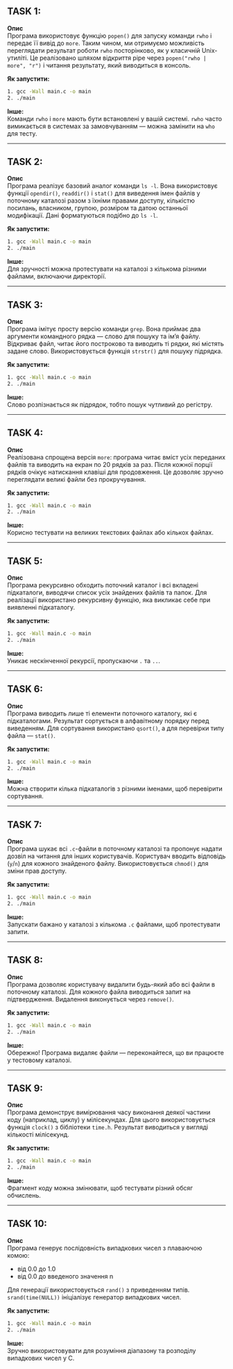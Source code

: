 ## TASK 1:

**Опис**  
Програма використовує функцію `popen()` для запуску команди `rwho` і передає її вивід до `more`. Таким чином, ми отримуємо можливість переглядати результат роботи `rwho` посторінково, як у класичній Unix-утиліті. Це реалізовано шляхом відкриття pipe через `popen("rwho | more", "r")` і читання результату, який виводиться в консоль.

**Як запустити:** 
 
```bash
1. gcc -Wall main.c -o main
2. ./main
```

**Інше:**  
Команди `rwho` і `more` мають бути встановлені у вашій системі. `rwho` часто вимикається в системах за замовчуванням — можна замінити на `who` для тесту.

---

## TASK 2:

**Опис**  
Програма реалізує базовий аналог команди `ls -l`. Вона використовує функції `opendir()`, `readdir()` і `stat()` для виведення імен файлів у поточному каталозі разом з їхніми правами доступу, кількістю посилань, власником, групою, розміром та датою останньої модифікації. Дані форматуються подібно до `ls -l`.

**Як запустити:** 
 
```bash
1. gcc -Wall main.c -o main
2. ./main
```

**Інше:**  
Для зручності можна протестувати на каталозі з кількома різними файлами, включаючи директорії.

---

## TASK 3:

**Опис**  
Програма імітує просту версію команди `grep`. Вона приймає два аргументи командного рядка — слово для пошуку та ім’я файлу. Відкриває файл, читає його построково та виводить ті рядки, які містять задане слово. Використовується функція `strstr()` для пошуку підрядка.

**Як запустити:** 
 
```bash
1. gcc -Wall main.c -o main
2. ./main
```

**Інше:**  
Слово розпізнається як підрядок, тобто пошук чутливий до регістру.

---

## TASK 4:

**Опис**  
Реалізована спрощена версія `more`: програма читає вміст усіх переданих файлів та виводить на екран по 20 рядків за раз. Після кожної порції рядків очікує натискання клавіші для продовження. Це дозволяє зручно переглядати великі файли без прокручування.

**Як запустити:** 
 
```bash
1. gcc -Wall main.c -o main
2. ./main
```

**Інше:**  
Корисно тестувати на великих текстових файлах або кількох файлах.

---

## TASK 5:

**Опис**  
Програма рекурсивно обходить поточний каталог і всі вкладені підкаталоги, виводячи список усіх знайдених файлів та папок. Для реалізації використано рекурсивну функцію, яка викликає себе при виявленні підкаталогу.

**Як запустити:** 
 
```bash
1. gcc -Wall main.c -o main
2. ./main
```

**Інше:**  
Уникає нескінченної рекурсії, пропускаючи `.` та `..`.

---

## TASK 6:

**Опис**  
Програма виводить лише ті елементи поточного каталогу, які є підкаталогами. Результат сортується в алфавітному порядку перед виведенням. Для сортування використано `qsort()`, а для перевірки типу файла — `stat()`.

**Як запустити:** 
 
```bash
1. gcc -Wall main.c -o main
2. ./main
```

**Інше:**  
Можна створити кілька підкаталогів з різними іменами, щоб перевірити сортування.

---

## TASK 7:

**Опис**  
Програма шукає всі `.c`-файли в поточному каталозі та пропонує надати дозвіл на читання для інших користувачів. Користувач вводить відповідь (`y`/`n`) для кожного знайденого файлу. Використовується `chmod()` для зміни прав доступу.

**Як запустити:** 
 
```bash
1. gcc -Wall main.c -o main
2. ./main
```

**Інше:**  
Запускати бажано у каталозі з кількома `.c` файлами, щоб протестувати запити.

---

## TASK 8:

**Опис**  
Програма дозволяє користувачу видалити будь-який або всі файли в поточному каталозі. Для кожного файла виводиться запит на підтвердження. Видалення виконується через `remove()`.

**Як запустити:** 
 
```bash
1. gcc -Wall main.c -o main
2. ./main
```

**Інше:**  
Обережно! Програма видаляє файли — переконайтеся, що ви працюєте у тестовому каталозі.

---

## TASK 9:

**Опис**  
Програма демонструє вимірювання часу виконання деякої частини коду (наприклад, циклу) у мілісекундах. Для цього використовується функція `clock()` з бібліотеки `time.h`. Результат виводиться у вигляді кількості мілісекунд.

**Як запустити:** 
 
```bash
1. gcc -Wall main.c -o main
2. ./main
```

**Інше:**  
Фрагмент коду можна змінювати, щоб тестувати різний обсяг обчислень.

---

## TASK 10:

**Опис**  
Програма генерує послідовність випадкових чисел з плаваючою комою:
- від 0.0 до 1.0
- від 0.0 до введеного значення n

Для генерації використовується `rand()` з приведенням типів. `srand(time(NULL))` ініціалізує генератор випадкових чисел.

**Як запустити:** 

```bash
1. gcc -Wall main.c -o main
2. ./main
```

**Інше:**  
Зручно використовувати для розуміння діапазону та розподілу випадкових чисел у C.
